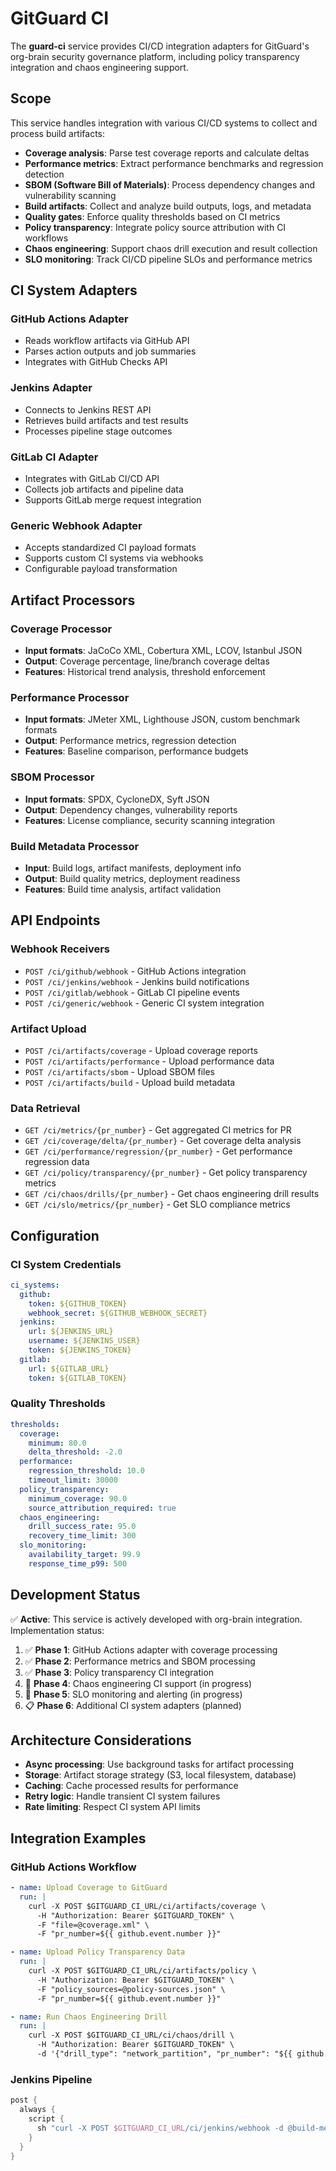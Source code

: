 # GitGuard CI

The **guard-ci** service provides CI/CD integration adapters for GitGuard's org-brain security governance platform, including policy transparency integration and chaos engineering support.

## Scope

This service handles integration with various CI/CD systems to collect and process build artifacts:

- **Coverage analysis**: Parse test coverage reports and calculate deltas
- **Performance metrics**: Extract performance benchmarks and regression detection
- **SBOM (Software Bill of Materials)**: Process dependency changes and vulnerability scanning
- **Build artifacts**: Collect and analyze build outputs, logs, and metadata
- **Quality gates**: Enforce quality thresholds based on CI metrics
- **Policy transparency**: Integrate policy source attribution with CI workflows
- **Chaos engineering**: Support chaos drill execution and result collection
- **SLO monitoring**: Track CI/CD pipeline SLOs and performance metrics

## CI System Adapters

### GitHub Actions Adapter
- Reads workflow artifacts via GitHub API
- Parses action outputs and job summaries
- Integrates with GitHub Checks API

### Jenkins Adapter
- Connects to Jenkins REST API
- Retrieves build artifacts and test results
- Processes pipeline stage outcomes

### GitLab CI Adapter
- Integrates with GitLab CI/CD API
- Collects job artifacts and pipeline data
- Supports GitLab merge request integration

### Generic Webhook Adapter
- Accepts standardized CI payload formats
- Supports custom CI systems via webhooks
- Configurable payload transformation

## Artifact Processors

### Coverage Processor
- **Input formats**: JaCoCo XML, Cobertura XML, LCOV, Istanbul JSON
- **Output**: Coverage percentage, line/branch coverage deltas
- **Features**: Historical trend analysis, threshold enforcement

### Performance Processor
- **Input formats**: JMeter XML, Lighthouse JSON, custom benchmark formats
- **Output**: Performance metrics, regression detection
- **Features**: Baseline comparison, performance budgets

### SBOM Processor
- **Input formats**: SPDX, CycloneDX, Syft JSON
- **Output**: Dependency changes, vulnerability reports
- **Features**: License compliance, security scanning integration

### Build Metadata Processor
- **Input**: Build logs, artifact manifests, deployment info
- **Output**: Build quality metrics, deployment readiness
- **Features**: Build time analysis, artifact validation

## API Endpoints

### Webhook Receivers
- `POST /ci/github/webhook` - GitHub Actions integration
- `POST /ci/jenkins/webhook` - Jenkins build notifications
- `POST /ci/gitlab/webhook` - GitLab CI pipeline events
- `POST /ci/generic/webhook` - Generic CI system integration

### Artifact Upload
- `POST /ci/artifacts/coverage` - Upload coverage reports
- `POST /ci/artifacts/performance` - Upload performance data
- `POST /ci/artifacts/sbom` - Upload SBOM files
- `POST /ci/artifacts/build` - Upload build metadata

### Data Retrieval
- `GET /ci/metrics/{pr_number}` - Get aggregated CI metrics for PR
- `GET /ci/coverage/delta/{pr_number}` - Get coverage delta analysis
- `GET /ci/performance/regression/{pr_number}` - Get performance regression data
- `GET /ci/policy/transparency/{pr_number}` - Get policy transparency metrics
- `GET /ci/chaos/drills/{pr_number}` - Get chaos engineering drill results
- `GET /ci/slo/metrics/{pr_number}` - Get SLO compliance metrics

## Configuration

### CI System Credentials
```yaml
ci_systems:
  github:
    token: ${GITHUB_TOKEN}
    webhook_secret: ${GITHUB_WEBHOOK_SECRET}
  jenkins:
    url: ${JENKINS_URL}
    username: ${JENKINS_USER}
    token: ${JENKINS_TOKEN}
  gitlab:
    url: ${GITLAB_URL}
    token: ${GITLAB_TOKEN}
```

### Quality Thresholds
```yaml
thresholds:
  coverage:
    minimum: 80.0
    delta_threshold: -2.0
  performance:
    regression_threshold: 10.0
    timeout_limit: 30000
  policy_transparency:
    minimum_coverage: 90.0
    source_attribution_required: true
  chaos_engineering:
    drill_success_rate: 95.0
    recovery_time_limit: 300
  slo_monitoring:
    availability_target: 99.9
    response_time_p99: 500
```

## Development Status

✅ **Active**: This service is actively developed with org-brain integration. Implementation status:

1. ✅ **Phase 1**: GitHub Actions adapter with coverage processing
2. ✅ **Phase 2**: Performance metrics and SBOM processing
3. ✅ **Phase 3**: Policy transparency CI integration
4. 🚧 **Phase 4**: Chaos engineering CI support (in progress)
5. 🚧 **Phase 5**: SLO monitoring and alerting (in progress)
6. 📋 **Phase 6**: Additional CI system adapters (planned)

## Architecture Considerations

- **Async processing**: Use background tasks for artifact processing
- **Storage**: Artifact storage strategy (S3, local filesystem, database)
- **Caching**: Cache processed results for performance
- **Retry logic**: Handle transient CI system failures
- **Rate limiting**: Respect CI system API limits

## Integration Examples

### GitHub Actions Workflow
```yaml
- name: Upload Coverage to GitGuard
  run: |
    curl -X POST $GITGUARD_CI_URL/ci/artifacts/coverage \
      -H "Authorization: Bearer $GITGUARD_TOKEN" \
      -F "file=@coverage.xml" \
      -F "pr_number=${{ github.event.number }}"

- name: Upload Policy Transparency Data
  run: |
    curl -X POST $GITGUARD_CI_URL/ci/artifacts/policy \
      -H "Authorization: Bearer $GITGUARD_TOKEN" \
      -F "policy_sources=@policy-sources.json" \
      -F "pr_number=${{ github.event.number }}"

- name: Run Chaos Engineering Drill
  run: |
    curl -X POST $GITGUARD_CI_URL/ci/chaos/drill \
      -H "Authorization: Bearer $GITGUARD_TOKEN" \
      -d '{"drill_type": "network_partition", "pr_number": "${{ github.event.number }}"}'
```

### Jenkins Pipeline
```groovy
post {
  always {
    script {
      sh "curl -X POST $GITGUARD_CI_URL/ci/jenkins/webhook -d @build-metadata.json"
    }
  }
}
```